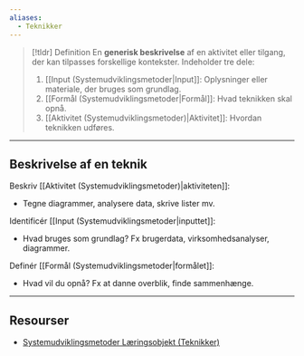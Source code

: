 ```yaml
---
aliases:
  - Teknikker
---
```

> [!tldr] Definition
> En **generisk beskrivelse** af en aktivitet eller tilgang, der kan tilpasses forskellige kontekster.
> Indeholder tre dele:
>1. [[Input (Systemudviklingsmetoder|Input]]: Oplysninger eller materiale, der bruges som grundlag.
>2. [[Formål (Systemudviklingsmetoder|Formål]]: Hvad teknikken skal opnå.
>3. [[Aktivitet (Systemudviklingsmetoder)|Aktivitet]]: Hvordan teknikken udføres.

---

## Beskrivelse af en teknik
Beskriv [[Aktivitet (Systemudviklingsmetoder)|aktiviteten]]:
- Tegne diagrammer, analysere data, skrive lister mv.

Identificér [[Input (Systemudviklingsmetoder|inputtet]]:
- Hvad bruges som grundlag? Fx brugerdata, virksomhedsanalyser, diagrammer.

Definér [[Formål (Systemudviklingsmetoder|formålet]]:
- Hvad vil du opnå? Fx at danne overblik, finde sammenhænge.

---

## Resourser
- [Systemudviklingsmetoder Læringsobjekt (Teknikker)](https://rise.articulate.com/share/z4__3UlH11sC6jv4kXC8bwVZOfpz2X5H#/lessons/jJ-rp5ctlY-hN7-N5_DrYThKruE9FMiH)


